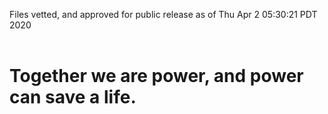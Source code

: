 Files vetted, and approved for public release as of Thu Apr  2 05:30:21 PDT 2020<br><br><h1>Together we are power, and power can save a life.</h1>
